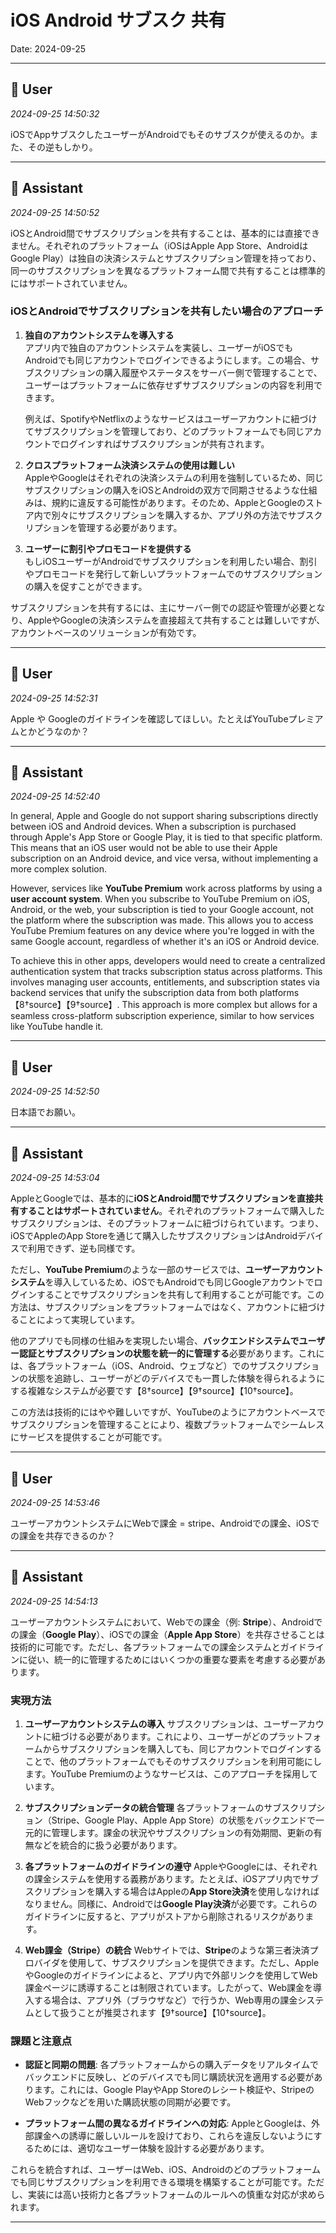 # iOS Android サブスク 共有

Date: 2024-09-25

---

## 👤 User
*2024-09-25 14:50:32*

iOSでAppサブスクしたユーザーがAndroidでもそのサブスクが使えるのか。また、その逆もしかり。

---

## 🤖 Assistant
*2024-09-25 14:50:52*

iOSとAndroid間でサブスクリプションを共有することは、基本的には直接できません。それぞれのプラットフォーム（iOSはApple App Store、AndroidはGoogle Play）は独自の決済システムとサブスクリプション管理を持っており、同一のサブスクリプションを異なるプラットフォーム間で共有することは標準的にはサポートされていません。

### iOSとAndroidでサブスクリプションを共有したい場合のアプローチ
1. **独自のアカウントシステムを導入する**  
   アプリ内で独自のアカウントシステムを実装し、ユーザーがiOSでもAndroidでも同じアカウントでログインできるようにします。この場合、サブスクリプションの購入履歴やステータスをサーバー側で管理することで、ユーザーはプラットフォームに依存せずサブスクリプションの内容を利用できます。
   
   例えば、SpotifyやNetflixのようなサービスはユーザーアカウントに紐づけてサブスクリプションを管理しており、どのプラットフォームでも同じアカウントでログインすればサブスクリプションが共有されます。

2. **クロスプラットフォーム決済システムの使用は難しい**  
   AppleやGoogleはそれぞれの決済システムの利用を強制しているため、同じサブスクリプションの購入をiOSとAndroidの双方で同期させるような仕組みは、規約に違反する可能性があります。そのため、AppleとGoogleのストア内で別々にサブスクリプションを購入するか、アプリ外の方法でサブスクリプションを管理する必要があります。

3. **ユーザーに割引やプロモコードを提供する**  
   もしiOSユーザーがAndroidでサブスクリプションを利用したい場合、割引やプロモコードを発行して新しいプラットフォームでのサブスクリプションの購入を促すことができます。

サブスクリプションを共有するには、主にサーバー側での認証や管理が必要となり、AppleやGoogleの決済システムを直接超えて共有することは難しいですが、アカウントベースのソリューションが有効です。

---

## 👤 User
*2024-09-25 14:52:31*

Apple や Googleのガイドラインを確認してほしい。たとえばYouTubeプレミアムとかどうなのか？

---

## 🤖 Assistant
*2024-09-25 14:52:40*

In general, Apple and Google do not support sharing subscriptions directly between iOS and Android devices. When a subscription is purchased through Apple's App Store or Google Play, it is tied to that specific platform. This means that an iOS user would not be able to use their Apple subscription on an Android device, and vice versa, without implementing a more complex solution.

However, services like **YouTube Premium** work across platforms by using a **user account system**. When you subscribe to YouTube Premium on iOS, Android, or the web, your subscription is tied to your Google account, not the platform where the subscription was made. This allows you to access YouTube Premium features on any device where you're logged in with the same Google account, regardless of whether it's an iOS or Android device.

To achieve this in other apps, developers would need to create a centralized authentication system that tracks subscription status across platforms. This involves managing user accounts, entitlements, and subscription states via backend services that unify the subscription data from both platforms【8†source】【9†source】. This approach is more complex but allows for a seamless cross-platform subscription experience, similar to how services like YouTube handle it.

---

## 👤 User
*2024-09-25 14:52:50*

日本語でお願い。

---

## 🤖 Assistant
*2024-09-25 14:53:04*

AppleとGoogleでは、基本的に**iOSとAndroid間でサブスクリプションを直接共有することはサポートされていません**。それぞれのプラットフォームで購入したサブスクリプションは、そのプラットフォームに紐づけられています。つまり、iOSでAppleのApp Storeを通じて購入したサブスクリプションはAndroidデバイスで利用できず、逆も同様です。

ただし、**YouTube Premium**のような一部のサービスでは、**ユーザーアカウントシステム**を導入しているため、iOSでもAndroidでも同じGoogleアカウントでログインすることでサブスクリプションを共有して利用することが可能です。この方法は、サブスクリプションをプラットフォームではなく、アカウントに紐づけることによって実現しています。

他のアプリでも同様の仕組みを実現したい場合、**バックエンドシステムでユーザー認証とサブスクリプションの状態を統一的に管理する**必要があります。これには、各プラットフォーム（iOS、Android、ウェブなど）でのサブスクリプションの状態を追跡し、ユーザーがどのデバイスでも一貫した体験を得られるようにする複雑なシステムが必要です【8†source】【9†source】【10†source】。

この方法は技術的にはやや難しいですが、YouTubeのようにアカウントベースでサブスクリプションを管理することにより、複数プラットフォームでシームレスにサービスを提供することが可能です。

---

## 👤 User
*2024-09-25 14:53:46*

ユーザーアカウントシステムにWebで課金 = stripe、Androidでの課金、iOSでの課金を共存できるのか？

---

## 🤖 Assistant
*2024-09-25 14:54:13*

ユーザーアカウントシステムにおいて、Webでの課金（例: **Stripe**）、Androidでの課金（**Google Play**）、iOSでの課金（**Apple App Store**）を共存させることは技術的に可能です。ただし、各プラットフォームでの課金システムとガイドラインに従い、統一的に管理するためにはいくつかの重要な要素を考慮する必要があります。

### 実現方法
1. **ユーザーアカウントシステムの導入**
   サブスクリプションは、ユーザーアカウントに紐づける必要があります。これにより、ユーザーがどのプラットフォームからサブスクリプションを購入しても、同じアカウントでログインすることで、他のプラットフォームでもそのサブスクリプションを利用可能にします。YouTube Premiumのようなサービスは、このアプローチを採用しています。

2. **サブスクリプションデータの統合管理**
   各プラットフォームのサブスクリプション（Stripe、Google Play、Apple App Store）の状態をバックエンドで一元的に管理します。課金の状況やサブスクリプションの有効期間、更新の有無などを統合的に扱う必要があります。

3. **各プラットフォームのガイドラインの遵守**
   AppleやGoogleには、それぞれの課金システムを使用する義務があります。たとえば、iOSアプリ内でサブスクリプションを購入する場合はAppleの**App Store決済**を使用しなければなりません。同様に、Androidでは**Google Play決済**が必要です。これらのガイドラインに反すると、アプリがストアから削除されるリスクがあります。

4. **Web課金（Stripe）の統合**
   Webサイトでは、**Stripe**のような第三者決済プロバイダを使用して、サブスクリプションを提供できます。ただし、AppleやGoogleのガイドラインによると、アプリ内で外部リンクを使用してWeb課金ページに誘導することは制限されています。したがって、Web課金を導入する場合は、アプリ外（ブラウザなど）で行うか、Web専用の課金システムとして扱うことが推奨されます【9†source】【10†source】。

### 課題と注意点
- **認証と同期の問題**: 各プラットフォームからの購入データをリアルタイムでバックエンドに反映し、どのデバイスでも同じ購読状況を適用する必要があります。これには、Google PlayやApp Storeのレシート検証や、StripeのWebフックなどを用いた購読状態の同期が必要です。
  
- **プラットフォーム間の異なるガイドラインへの対応**: AppleとGoogleは、外部課金への誘導に厳しいルールを設けており、これらを違反しないようにするためには、適切なユーザー体験を設計する必要があります。

これらを統合すれば、ユーザーはWeb、iOS、Androidのどのプラットフォームでも同じサブスクリプションを利用できる環境を構築することが可能です。ただし、実装には高い技術力と各プラットフォームのルールへの慎重な対応が求められます。

---
